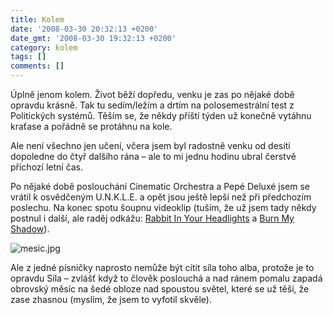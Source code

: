 ```yaml
---
title: Kolem
date: '2008-03-30 20:32:13 +0200'
date_gmt: '2008-03-30 19:32:13 +0200'
category: kolem
tags: []
comments: []
---
```

<p>Úplně jenom kolem. Život běží dopředu, venku je zas po nějaké době opravdu krásně. Tak tu sedím/ležím a drtím na polosemestrální test z Politických systémů. Těším se, že někdy příští týden už konečně vytáhnu kraťase a pořádně se protáhnu na kole. </p>
<p>Ale není všechno jen učení, včera jsem byl radostně venku od desíti dopoledne do čtyř dalšího rána – ale to mi jednu hodinu ubral čerstvě příchozí letní čas.</p>
<p>Po nějaké době poslouchání Cinematic Orchestra a Pepé Deluxé jsem se vrátil k osvědčeným U.N.K.L.E. a opět jsou ještě lepší než při předchozím poslechu. Na konec spotu šoupnu videoklip (tuším, že už jsem tady někdy postnul i další, ale raděj odkážu: <a href="https://youtube.com/watch?v=Z3ClCwcCvdQ">Rabbit In Your Headlights</a> a <a href="https://youtube.com/watch?v=BSsMGNwYDdg">Burn My Shadow</a>).</p>
<p><img src='/assets/migrated/wp-uploads/2008/03/mesic.jpg' alt='mesic.jpg' /></p>
<p>Ale z jedné písničky naprosto nemůže být cítit síla toho alba, protože je to opravdu Síla – zvlášť když to člověk poslouchá a nad ránem pomalu zapadá obrovský měsíc na šedé obloze nad spoustou světel, které se už těší, že zase zhasnou (myslím, že jsem to vyfotil skvěle).</p>
<p><object width="425" height="355"><param name="movie" value="https://www.youtube.com/v/Nmq-BkruPrU&hl=en"></param><param name="wmode" value="transparent"></param><embed src="https://www.youtube.com/v/Nmq-BkruPrU&hl=en" type="application/x-shockwave-flash" wmode="transparent" width="425" height="355"></embed></object></p>
